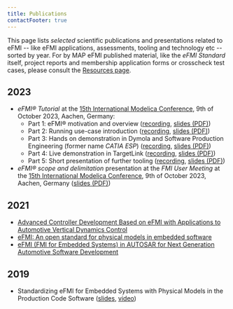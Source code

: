```yaml
---
title: Publications
contactFooter: true
---
```


This page lists _selected_ scientific publications and presentations related to eFMI -- like eFMI applications, assessments, tooling and technology etc -- sorted by year. For by MAP eFMI published material, like the _eFMI Standard_ itself, project reports and membership application forms or crosscheck test cases, please consult the [Resources page](/resources/).

## 2023

 - _eFMI® Tutorial_ at the [15th International Modelica Conference](https://2023.international.conference.modelica.org/), 9th of October 2023, Aachen, Germany:
   - Part 1: eFMI® motivation and overview
   ([recording](https://youtu.be/oCDH-8mXeNw), [slides (PDF)](/media/resources/eFMI-Tutorial-Part-1.pdf))
   - Part 2: Running use-case introduction
   ([recording](https://youtu.be/ghalwWlbSOA), [slides (PDF)](/media/resources/eFMI-Tutorial-Part-2.pdf))
   - Part 3: Hands on demonstration in Dymola and Software Production Engineering (former name _CATIA ESP_)
   ([recording](https://youtu.be/n-aIFpxDtWE), [slides (PDF)](/media/resources/eFMI-Tutorial-Part-3.pdf))
   - Part 4: Live demonstration in TargetLink
   ([recording](https://youtu.be/XeBVj6-_w0Q), [slides (PDF)](/media/resources/eFMI-Tutorial-Part-4.pdf))
   - Part 5: Short presentation of further tooling
   ([recording](https://youtu.be/GF_YNonNMYs), [slides (PDF)](/media/resources/eFMI-Tutorial-Part-5.pdf))
 - _eFMI® scope and delimitation_ presentation at the _FMI User Meeting_ at the [15th International Modelica Conference](https://2023.international.conference.modelica.org/), 9th of October 2023, Aachen, Germany
 ([slides (PDF)](/media/resources/eFMI-scope-and-delimitation.pdf))

## 2021

 - [Advanced Controller Development Based on eFMI with Applications to Automotive Vertical Dynamics Control](https://doi.org/10.3390/act10110301)
 - [eFMI: An open standard for physical models in embedded software](https://doi.org/10.3384/ecp2118157)
 - [eFMI (FMI for Embedded Systems) in AUTOSAR for Next Generation Automotive Software Development](https://doi.org/10.4271/2021-26-0048)

## 2019

 - Standardizing eFMI for Embedded Systems with Physical Models in the Production Code Software ([slides](https://modelica.github.io/Symposium2019/slides/jubilee-symposium-2019-slides-lenord.pdf),  [video](https://youtu.be/SljwTeDRg2M))

